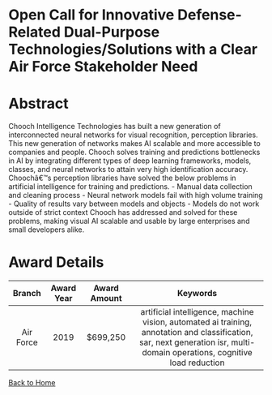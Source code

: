 
Open Call for Innovative Defense-Related Dual-Purpose Technologies/Solutions with a Clear Air Force Stakeholder Need
====================================================================================================================

# Abstract


Chooch Intelligence Technologies has built a new generation of interconnected neural networks for visual recognition, perception libraries. This new generation of networks makes AI scalable and more accessible to companies and people. Chooch solves training and predictions bottlenecks in AI by integrating different types of deep learning frameworks, models, classes, and neural networks to attain very high identification accuracy. Choochâ€™s perception libraries have solved the below problems in artificial intelligence for training and predictions. - Manual data collection and cleaning process - Neural network models fail with high volume training - Quality of results vary between models and objects - Models do not work outside of strict context Chooch has addressed and solved for these problems, making visual AI scalable and usable by large enterprises and small developers alike.  

# Award Details

|Branch|Award Year|Award Amount|Keywords|
| :---: | :---: | :---: | :---: |
|Air Force|2019|$699,250|artificial intelligence, machine vision, automated ai training, annotation and classification, sar, next generation isr, multi-domain operations, cognitive load reduction|
  
  


[Back to Home](https://github.com/chrischow/dod_sbir_awards#1493)
